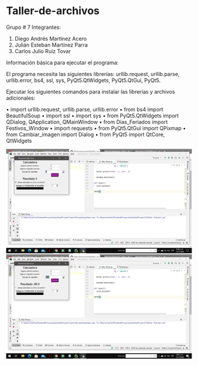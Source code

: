 # Taller-de-archivos

Grupo # 7
Integrantes:
1. Diego Andrés Martínez Acero
2. Julián Esteban Martínez Parra
3. Carlos Julio Ruiz Tovar

Información básica para ejecutar el programa:

El programa necesita las siguientes librerías: urllib.request, urllib.parse, urllib.error, bs4, ssl, sys, PyQt5.QtWidgets, PyQt5.QtGui, PyQt5.

Ejecutar los siguientes comandos para instalar las librerías y archivos adicionales:

• import urllib.request, urllib.parse, urllib.error
• from bs4 import BeautifulSoup
• import ssl
• import sys
• from PyQt5.QtWidgets import QDialog, QApplication, QMainWindow
• from Dias_Feriados import Festivos_Window
• import requests
• from PyQt5.QtGui import QPixmap
• from Cambiar_imagen import Dialog
• from PyQt5 import QtCore, QtWidgets

![Calculadora Tkinter](https://github.com/CarlosJulioRuizTovar/hola-mundo/blob/main/Tkinter.png)
![Calculadora Tkinter1](https://github.com/CarlosJulioRuizTovar/hola-mundo/blob/main/Tkinter1.png)
